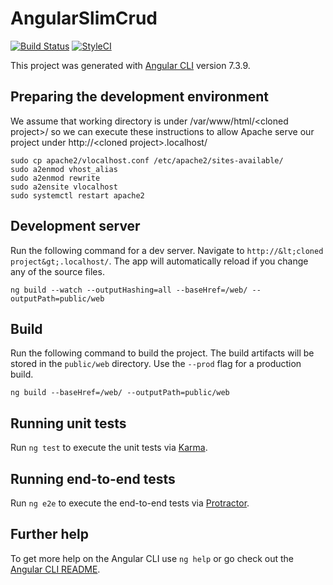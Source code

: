 # AngularSlimCrud

[![Build Status](https://travis-ci.org/ojgarciab/angular-slim-crud.svg?branch=master)](https://travis-ci.org/ojgarciab/angular-slim-crud)
[![StyleCI](https://github.styleci.io/repos/189402927/shield?branch=master)](https://github.styleci.io/repos/189402927)

This project was generated with [Angular CLI](https://github.com/angular/angular-cli) version 7.3.9.

## Preparing the development environment

We assume that working directory is under /var/www/html/&lt;cloned project&gt;/ so we can execute these instructions to allow Apache serve our project under http://&lt;cloned project&gt;.localhost/

    sudo cp apache2/vlocalhost.conf /etc/apache2/sites-available/
    sudo a2enmod vhost_alias
    sudo a2enmod rewrite
    sudo a2ensite vlocalhost
    sudo systemctl restart apache2

## Development server

Run the following command for a dev server. Navigate to `http://&lt;cloned project&gt;.localhost/`. The app will automatically reload if you change any of the source files.

```
ng build --watch --outputHashing=all --baseHref=/web/ --outputPath=public/web
```

## Build

Run the following command to build the project. The build artifacts will be stored in the `public/web` directory. Use the `--prod` flag for a production build.

```
ng build --baseHref=/web/ --outputPath=public/web
```

## Running unit tests

Run `ng test` to execute the unit tests via [Karma](https://karma-runner.github.io).

## Running end-to-end tests

Run `ng e2e` to execute the end-to-end tests via [Protractor](http://www.protractortest.org/).

## Further help

To get more help on the Angular CLI use `ng help` or go check out the [Angular CLI README](https://github.com/angular/angular-cli/blob/master/README.md).
